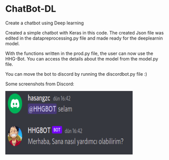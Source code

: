 # ChatBot-DL
Create a chatbot using Deep learning

Created a simple chatbot with Keras in this code. 
The created Json file was edited in the datapreprocessing.py file and made ready for the deeplearnin model.

With the functions written in the prod.py file, the user can now use the HHG-Bot.
You can access the details about the model from the model.py file.

You can move the bot to discord by running the discordbot.py file :)

Some screenshots from Discord:


<img src="sc/sc5.png" width=400 height=200>
